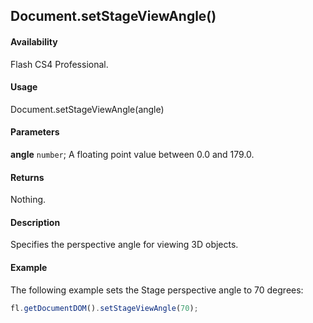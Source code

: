 ## Document.setStageViewAngle()

#### Availability

Flash CS4 Professional.

#### Usage

Document.setStageViewAngle(angle)

#### Parameters

**angle** `number`; A floating point value between 0.0 and 179.0.

#### Returns

Nothing.

#### Description

Specifies the perspective angle for viewing 3D objects.

#### Example

The following example sets the Stage perspective angle to 70 degrees:

```javascript
fl.getDocumentDOM().setStageViewAngle(70);
```
